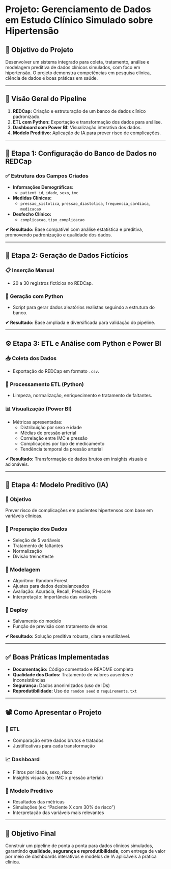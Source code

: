 
# Projeto: Gerenciamento de Dados em Estudo Clínico Simulado sobre Hipertensão

## 📌 Objetivo do Projeto  
Desenvolver um sistema integrado para coleta, tratamento, análise e modelagem preditiva de dados clínicos simulados, com foco em hipertensão. O projeto demonstra competências em pesquisa clínica, ciência de dados e boas práticas em saúde.

---

## 🧭 Visão Geral do Pipeline

1. **REDCap:** Criação e estruturação de um banco de dados clínico padronizado.  
2. **ETL com Python:** Exportação e transformação dos dados para análise.  
3. **Dashboard com Power BI:** Visualização interativa dos dados.  
4. **Modelo Preditivo:** Aplicação de IA para prever risco de complicações.  

---

## 🏥 Etapa 1: Configuração do Banco de Dados no REDCap

### ✅ Estrutura dos Campos Criados

- **Informações Demográficas:**  
  - `patient_id`, `idade`, `sexo`, `imc`  
- **Medidas Clínicas:**  
  - `pressao_sistolica`, `pressao_diastolica`, `frequencia_cardiaca`, `medicacao`  
- **Desfecho Clínico:**  
  - `complicacao`, `tipo_complicacao`  

**✔ Resultado:** Base compatível com análise estatística e preditiva, promovendo padronização e qualidade dos dados.

---

## 🧪 Etapa 2: Geração de Dados Fictícios

### 📋 Inserção Manual  
- 20 a 30 registros fictícios no REDCap.

### 🤖 Geração com Python  
- Script para gerar dados aleatórios realistas seguindo a estrutura do banco.

**✔ Resultado:** Base ampliada e diversificada para validação do pipeline.

---

## ⚙️ Etapa 3: ETL e Análise com Python e Power BI

### 📥 Coleta dos Dados  
- Exportação do REDCap em formato `.csv`.

### 🔧 Processamento ETL (Python)  
- Limpeza, normalização, enriquecimento e tratamento de faltantes.

### 📊 Visualização (Power BI)  
- Métricas apresentadas:
  - Distribuição por sexo e idade
  - Médias de pressão arterial
  - Correlação entre IMC e pressão
  - Complicações por tipo de medicamento
  - Tendência temporal da pressão arterial

**✔ Resultado:** Transformação de dados brutos em insights visuais e acionáveis.

---

## 🤖 Etapa 4: Modelo Preditivo (IA)

### 🎯 Objetivo  
Prever risco de complicações em pacientes hipertensos com base em variáveis clínicas.

### 🧹 Preparação dos Dados  
- Seleção de 5 variáveis  
- Tratamento de faltantes  
- Normalização  
- Divisão treino/teste  

### 🧠 Modelagem  
- Algoritmo: Random Forest  
- Ajustes para dados desbalanceados  
- Avaliação: Acurácia, Recall, Precisão, F1-score  
- Interpretação: Importância das variáveis  

### 🚀 Deploy  
- Salvamento do modelo  
- Função de previsão com tratamento de erros  

**✔ Resultado:** Solução preditiva robusta, clara e reutilizável.

---

## ✅ Boas Práticas Implementadas

- **Documentação:** Código comentado e README completo  
- **Qualidade dos Dados:** Tratamento de valores ausentes e inconsistências  
- **Segurança:** Dados anonimizados (uso de IDs)  
- **Reprodutibilidade:** Uso de `random seed` e `requirements.txt`  

---

## 📽 Como Apresentar o Projeto

### 🔄 ETL  
- Comparação entre dados brutos e tratados  
- Justificativas para cada transformação  

### 📈 Dashboard  
- Filtros por idade, sexo, risco  
- Insights visuais (ex: IMC x pressão arterial)  

### 🧮 Modelo Preditivo  
- Resultados das métricas  
- Simulações (ex: “Paciente X com 30% de risco”)  
- Interpretação das variáveis mais relevantes  

---

## 🎯 Objetivo Final  
Construir um pipeline de ponta a ponta para dados clínicos simulados, garantindo **qualidade, segurança e reprodutibilidade**, com entrega de valor por meio de dashboards interativos e modelos de IA aplicáveis à prática clínica.
